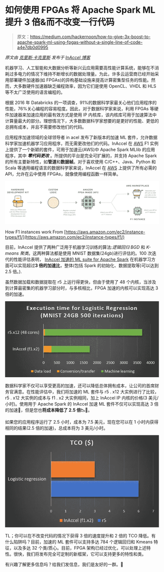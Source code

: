 # 如何使用 FPGAs 将 Apache Spark ML 提升 3 倍&而不改变一行代码

> 原文：<https://medium.com/hackernoon/how-to-give-3x-boost-to-apache-spark-ml-using-fpgas-without-a-single-line-of-code-a4e7db0d0995>

*原文由* [*克里斯·卡克里斯*](https://www.linkedin.com/in/kachris/) *发布于* [*InAccel 博客*](https://www.inaccel.com/blog/accelerating-data-science)

机器学习、人工智能和大数据分析等新兴云应用需要高性能计算系统，能够在不消耗过多电力的情况下维持不断增长的数据处理量。为此，许多云运营商已经开始采用部署硬件加速器(如 FPGAs)的异构基础设施来提高计算密集型任务的性能。然而，大多数硬件加速器缺乏编程效率，因为它们是使用 OpenCL、VHDL 和 HLS 等不太广泛使用的语言编程的。

根据 2016 年 Databricks 的一项调查，91%的数据科学家最关心他们应用程序的性能，76%关心编程的容易程度。因此，对于数据科学家来说，利用 FPGAs 等硬件加速器来加速应用的最有效方式是使用 IP 内核库，该内核库可用于加速算法中计算量最大的部分。理想情况下，大多数数据科学家想要的是更好的性能、更低的总拥有成本，并且不需要修改他们的代码。

应用程序加速领域的全球领导者 in acel 发布了新版本的加速 ML 套件，允许数据科学家加速机器学习应用程序，而无需更改他们的代码。InAccel 在 [AWS](https://aws.amazon.com/marketplace/pp/B07D2GWCJN) F1 实例上提供了一个新颖的套件，可用于加速云(AWS)中 Apache Spark MLlib 的应用程序，其中 ***零代码更改*** 。所提供的平台是完全可扩展的，并支持 Apache Spark 的所有主要新特性，如**管道**和**数据帧**。对于喜欢使用 C/C++、Java、Python 和 Scala 等通用编程语言的数据科学家来说，InAccel 在 [AWS](https://aws.amazon.com/marketplace/pp/B07B8X8ZN2) 上提供了所有必需的 API，允许在云中使用 FPGAs，就像使用编程函数一样简单。

![](img/2179f7ef6500444f809841e815dcfd48.png)

How F1 instances work From [https://aws.amazon.com/ec2/instance-types/f1/](https://aws.amazon.com/ec2/instance-types/f1/)

目前，InAccel 提供了两种广泛用于机器学习训练的算法:*逻辑回归 BGD* 和 *K-means 聚类*。这两种算法都是使用 MNIST 数据集(24gb)进行评估的。100 次迭代的性能评估表明， [InAccel 加速的 ML suite for Apache Spark](https://www.inaccel.com/accelerated-machine-learning.html) 在机器学习方面可以实现超过**3 倍的加速比**，整体(包括 Spark 的初始化、数据提取等)可以达到 2.5 倍。).

虽然数据加载和数据提取在 r5 上运行得更快，但由于使用了 48 个内核，当涉及到计算最密集的机器学习部分时，与多核相比，FPGA 加速的内核可以实现高达 3 倍的加速。

![](img/5d37712df0780b742757413d38ffca5f.png)

数据科学家不仅可以享受更高的加速，还可以降低总体拥有成本，让公司的首席财务官满意。在性能评估中，我们将加速的 ML 套件与 r5 . x12 大实例进行了比较，r5 . x12 大实例的成本与 f1 . x2 大实例相同，加上 InAccel IP 内核的价格(3 美元/小时)。使用用于 Apache Spark 的 InAccel 加速 ML 套件不仅可以实现高达 3 倍的加速🚀，但是您也**将成本降低了 2.5 倍📉🤑**。

如果您的应用程序运行了 2.5 小时，成本为 7.5 美元，现在您可以在 1 小时内获得相同的结果(2.5 倍的加速)，总成本将为 3 美元/小时。

![](img/e2d366e9b168a0da6d96fdbfc408ab5e.png)

TL；你可以在不改变代码的情况下获得 3 倍的速度提升和 2 倍的 TCO 降低。有什么陷阱吗？目前，加速的 ML 套件可以支持多达 784 个逻辑回归和 Kmeans 特征，以及多达 32 个类/质心。目前，FPGA 架构已经过优化，可以处理上述特性。很快，我们将发布完全可定制的新框架，它可以支持更多的特性和类。

有兴趣了解更多信息吗？给我们发信息，我们是友好的一群。🤖